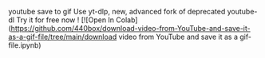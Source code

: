 youtube save to gif
Use yt-dlp, new, advanced fork of deprecated youtube-dl Try it for free now !
 [![Open In Colab](https://github.com/440box/download-video-from-YouTube-and-save-it-as-a-gif-file/tree/main/download video from YouTube and save it as a gif-file.ipynb)
